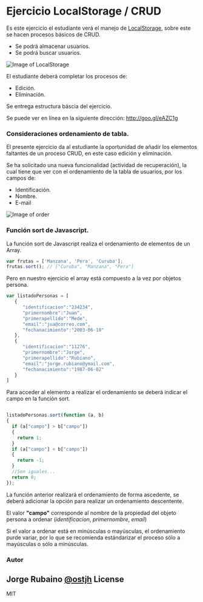 # Ejercicio LocalStorage / CRUD

Es este ejercicio el estudiante verá el manejo de [LocalStorage], sobre este se hacen procesos básicos de CRUD.

* Se podrá almacenar usuarios.
* Se podrá buscar usuarios.

![Image of LocalStorage](https://dl.dropboxusercontent.com/u/181689/localStorageDemo.png)

El estudiante deberá completar los procesos de:

* Edición.
* Eliminación.

Se entrega estructura báscia del ejercicio.

Se puede ver en línea en la siguiente dirección: http://goo.gl/eAZC1g

### Consideraciones ordenamiento de tabla.

El presente ejercicio da al estudiante la oportunidad de añadir los elementos faltantes de un proceso CRUD, en este caso edición y eliminación.

Se ha solicitado una nueva funcionalidad (actividad de recuperación), la cual tiene que ver con el ordenamiento de la tabla de usuarios, por los campos de:

* Identificación.
* Nombre.
* E-mail

![Image of order](https://dl.dropboxusercontent.com/u/181689/ordenaTabla.gif)

### Función sort de Javascript.

La función sort de Javascript realiza el ordenamiento de elementos de un Array.

```javascript
var frutas = ['Manzana', 'Pera', 'Curuba'];
frutas.sort(); // ["Curuba", "Manzana", "Pera"]
```
Pero en nuestro ejercicio el array está compuesto a la vez por objetos persona.

```javascript
var listadoPersonas = [
   {
      "identificacion":"234234",
      "primernombre":"Juan",
      "primerapellido":"Mede",
      "email":"jua@correo.com",
      "fechanacimiento":"2003-06-10"
   },
   {
      "identificacion":"11276",
      "primernombre":"Jorge",
      "primerapellido":"Rubiano",
      "email":"jorge.rubiano@ymail.com",
      "fechanacimiento":"1987-06-02"
   }
]
```

Para acceder al elemento a realizar el ordenamiento se deberá indicar el campo en la función sort.

```javascript

listadoPersonas.sort(function (a, b)
{
  if (a["campo"] > b["campo"])
  {
    return 1;
  }
  if (a["campo"] < b["campo"])
  {
    return -1;
  }
  //Son iguales...
  return 0;
});

```

La función anterior realizará el ordenamiento de forma ascedente, se deberá adicionar la opción para realizar un ordenamiento descentente.

El valor **"campo"** corresponde al nombre de la propiedad del objeto persona a ordenar (*identificacion*, *primernombre*, *email*)

Si el valor a ordenar está en minúsculas o mayúsculas, el ordenamiento purde variar, por lo que se recomienda estándarizar el proceso sólo a mayúsculas o sólo a minúsculas.

### Autor
Jorge Rubaino [@ostjh]
License
----
MIT

[LocalStorage]:http://www.w3schools.com/html/html5_webstorage.asp
[@ostjh]:https://twitter.com/ostjh
